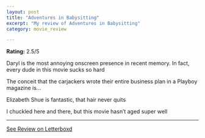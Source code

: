 ```yaml
---
layout: post
title: "Adventures in Babysitting"
excerpt: "My review of Adventures in Babysitting"
category: movie_review

---
```


**Rating:** 2.5/5

Daryl is the most annoying onscreen presence in recent memory. In fact, every dude in this movie sucks so hard

The conceit that the carjackers wrote their entire business plan in a Playboy magazine is…

Elizabeth Shue is fantastic, that hair never quits

I chuckled here and there, but this movie hasn’t aged super well

<hr>

[See Review on Letterboxd](https://boxd.it/3WgP1x)
